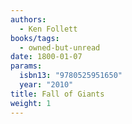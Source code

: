 ```yaml
---
authors:
  - Ken Follett
books/tags:
  - owned-but-unread
date: 1800-01-07
params:
  isbn13: "9780525951650"
  year: "2010"
title: Fall of Giants
weight: 1
---
```


<!--more-->
